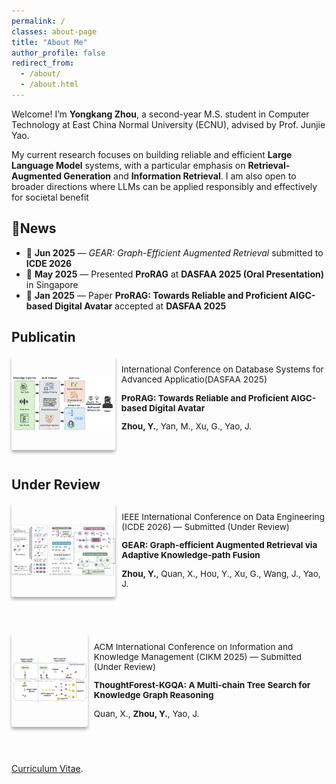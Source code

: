 ```yaml
---
permalink: /
classes: about-page
title: "About Me"
author_profile: false
redirect_from: 
  - /about/
  - /about.html
---
```


Welcome! I’m **Yongkang Zhou**, a second-year M.S. student in Computer Technology at East China Normal University (ECNU), advised by Prof. Junjie Yao. 

My current research focuses on building reliable and efficient **Large Language Model** systems, with a particular emphasis on **Retrieval-Augmented Generation**
and **Information Retrieval**. I am also open to broader directions where LLMs can be applied responsibly and effectively for societal benefit


📰News
------
- 📄 **Jun 2025** — *GEAR: Graph-Efficient Augmented Retrieval* submitted to **ICDE 2026**
- 🎤 **May 2025** — Presented **ProRAG** at **DASFAA 2025 (Oral Presentation)** in Singapore
- 🎉 **Jan 2025** — Paper **ProRAG: Towards Reliable and Proficient AIGC-based Digital Avatar** accepted at **DASFAA 2025**


Publicatin
------
<div style="display: flex; align-items: flex-start; gap: 10px; margin-bottom: 2em;">
  <div style="width: auto; height: 150px; border-radius: 3px; box-shadow: 0 4px 5px rgba(0,0,0,0.3); overflow: hidden;">
    <img src="../assets/dasfaa.png" alt="DASFAA" style="width: 100%; height: 100%; object-fit: contain;" />
  </div>
  <div style="font-size: 0.85rem;">
    <p> International Conference on Database Systems for Advanced Applicatio(DASFAA 2025)</p>
    <p><strong>ProRAG: Towards Reliable and Proficient AIGC-based Digital Avatar</strong></p>
    <p><strong>Zhou, Y.</strong>, Yan, M., Xu, G., Yao, J.</p>
    <p>&nbsp;</p>
  </div>
</div>

Under Review
------
<div style="display: flex; align-items: flex-start; gap: 10px; margin-bottom: 2em;">
  <div style="width: auto; height: 150px; border-radius: 3px; box-shadow: 0 4px 5px rgba(0,0,0,0.3); overflow: hidden;">
    <img src="../assets/icde.png" alt="ICDE" style="width: 100%; height: 100%; object-fit: contain;" />
  </div>
  <div style="font-size: 0.85rem;">
    <p>IEEE International Conference on Data Engineering (ICDE 2026) — Submitted (Under Review)</p>
    <p><strong>GEAR: Graph-efficient Augmented Retrieval via Adaptive Knowledge-path Fusion</strong></p>
    <p><strong>Zhou, Y.</strong>, Quan, X., Hou, Y., Xu, G., Wang, J., Yao, J.</p>
    <p>&nbsp;</p>
  </div>
</div>

<div style="display: flex; align-items: flex-start; gap: 10px; margin-bottom: 2em;">
  <div style="width: auto; height: 150px; border-radius: 3px; box-shadow: 0 4px 5px rgba(0,0,0,0.3); overflow: hidden;">
    <img src="../assets/cikm.png" alt="CIKM" style="width: 100%; height: 100%; object-fit: contain;" />
  </div>
  <div style="font-size: 0.85rem;">
    <p>ACM International Conference on Information and Knowledge Management (CIKM 2025) — Submitted (Under Review)</p>
    <p><strong>ThoughtForest-KGQA: A Multi-chain Tree Search for Knowledge Graph Reasoning</strong></p>
    <p>Quan, X., <strong>Zhou, Y.</strong>, Yao, J.</p>
    <p>&nbsp;</p>
  </div>
</div>



[Curriculum Vitae](../assets/Curriculum_Vitae.pdf).
